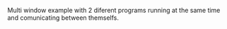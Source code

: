 Multi window example with 2 diferent programs running at the same time and comunicating between themselfs.